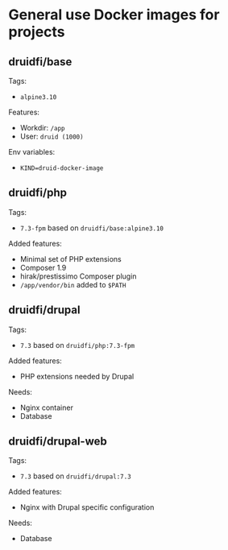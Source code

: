 # General use Docker images for projects

## druidfi/base

Tags:

- `alpine3.10`

Features:

- Workdir: `/app`
- User: `druid (1000)`

Env variables:

- `KIND=druid-docker-image`

## druidfi/php

Tags:

- `7.3-fpm` based on `druidfi/base:alpine3.10`

Added features:

- Minimal set of PHP extensions
- Composer 1.9
- hirak/prestissimo Composer plugin
- `/app/vendor/bin` added  to `$PATH`

## druidfi/drupal

Tags:

- `7.3` based on `druidfi/php:7.3-fpm`

Added features:

- PHP extensions needed by Drupal

Needs:

- Nginx container
- Database

## druidfi/drupal-web

Tags:

- `7.3` based on `druidfi/drupal:7.3`

Added features:

- Nginx with Drupal specific configuration

Needs:

- Database
